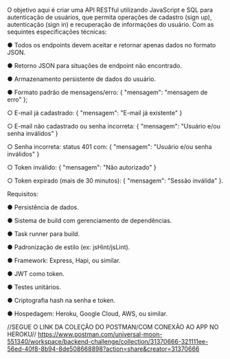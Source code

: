 O objetivo aqui é criar uma API RESTful utilizando JavaScript e SQL para autenticação de usuários, que permita operações de cadastro (sign up), autenticação (sign in) e recuperação de informações do usuário.
Com as sequintes especificações técnicas:

●     Todos os endpoints devem aceitar e retornar apenas dados no formato JSON.

●     Retorno JSON para situações de endpoint não encontrado.

●     Armazenamento persistente de dados do usuário.

●     Formato padrão de mensagens/erro: { "mensagem": "mensagem de erro" };

○     E-mail já cadastrado:         { "mensagem": "E-mail já existente" }  

○     E-mail não cadastrado ou senha incorreta: { "mensagem": "Usuário e/ou senha inválidos" }  

○     Senha incorreta: status 401 com: { "mensagem": "Usuário e/ou senha inválidos" }  

○     Token inválido: { "mensagem": "Não autorizado" }

○     Token expirado (mais de 30 minutos): { "mensagem": "Sessão inválida" }.

Requisitos:

●     Persistência de dados.

●     Sistema de build com gerenciamento de dependências.

●     Task runner para build.

●     Padronização de estilo (ex: jsHint/jsLint).

●     Framework: Express, Hapi, ou similar.

●     JWT como token.

●     Testes unitários.

●     Criptografia hash na senha e token.

●     Hospedagem: Heroku, Google Cloud, AWS, ou similar.

//SEGUE O LINK DA COLEÇÃO DO POSTMAN/COM CONEXÃO AO APP NO HEROKU//
https://www.postman.com/universal-moon-551340/workspace/backend-challenge/collection/31370666-321111ee-56ed-40f8-8b94-8de508668898?action=share&creator=31370666

